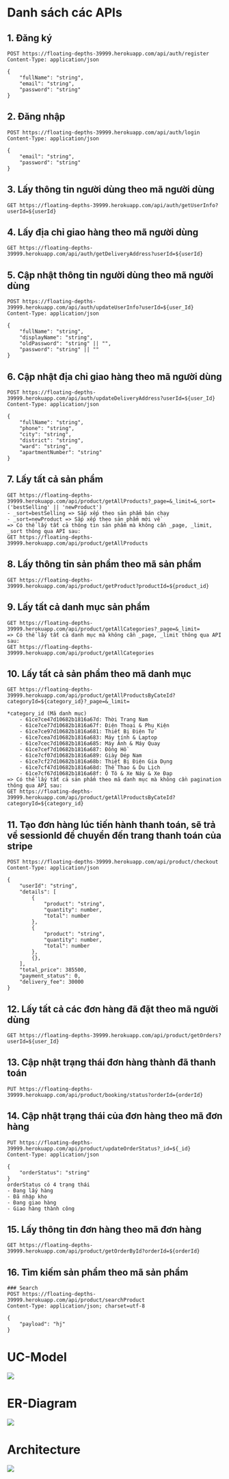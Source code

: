 ﻿# Danh sách các APIs

## 1. Đăng ký

```
POST https://floating-depths-39999.herokuapp.com/api/auth/register
Content-Type: application/json

{
    "fullName": "string",
    "email": "string",
    "password": "string"
}
```

## 2. Đăng nhập

```
POST https://floating-depths-39999.herokuapp.com/api/auth/login
Content-Type: application/json

{
    "email": "string",
    "password": "string"
}
```

## 3. Lấy thông tin người dùng theo mã người dùng

```
GET https://floating-depths-39999.herokuapp.com/api/auth/getUserInfo?userId=${userId}

```

## 4. Lấy địa chỉ giao hàng theo mã người dùng

```
GET https://floating-depths-39999.herokuapp.com/api/auth/getDeliveryAddress?userId=${userId}

```

## 5. Cập nhật thông tin người dùng theo mã người dùng

```
POST https://floating-depths-39999.herokuapp.com/api/auth/updateUserInfo?userId=${user_Id}
Content-Type: application/json

{
    "fullName": "string",
    "displayName": "string",
    "oldPassword": "string" || "",
    "password": "string" || ""
}
```

## 6. Cập nhật địa chỉ giao hàng theo mã người dùng

```
POST https://floating-depths-39999.herokuapp.com/api/auth/updateDeliveryAddress?userId=${user_Id}
Content-Type: application/json

{
    "fullName": "string",
    "phone": "string",
    "city": "string",
    "district": "string",
    "ward": "string",
    "apartmentNumber": "string"
}
```

## 7. Lấy tất cả sản phẩm

```
GET https://floating-depths-39999.herokuapp.com/api/product/getAllProducts?_page=&_limit=&_sort=('bestSelling' || 'newProduct')
- _sort=bestSelling => Sắp xếp theo sản phẩm bán chạy
- _sort=newProduct => Sắp xếp theo sản phẩm mới về
=> Có thể lấy tất cả thông tin sản phẩm mà không cần _page, _limit, _sort thông qua API sau:
GET https://floating-depths-39999.herokuapp.com/api/product/getAllProducts
```

## 8. Lấy thông tin sản phẩm theo mã sản phẩm

```
GET https://floating-depths-39999.herokuapp.com/api/product/getProduct?productId=${product_id}
```

## 9. Lấy tất cả danh mục sản phẩm

```
GET https://floating-depths-39999.herokuapp.com/api/product/getAllCategories?_page=&_limit=
=> Có thể lấy tất cả danh mục mà không cần _page, _limit thông qua API sau:
GET https://floating-depths-39999.herokuapp.com/api/product/getAllCategories
```

## 10. Lấy tất cả sản phẩm theo mã danh mục

```
GET https://floating-depths-39999.herokuapp.com/api/product/getAllProductsByCateId?categoryId=${category_id}?_page=&_limit=

*category_id (Mã danh mục)
    - 61ce7ce47d10682b1816a67d: Thời Trang Nam
    - 61ce7ce77d10682b1816a67f: Điện Thoại & Phụ Kiện
    - 61ce7ce97d10682b1816a681: Thiết Bị Điện Tử
    - 61ce7cea7d10682b1816a683: Máy tính & Laptop
    - 61ce7cec7d10682b1816a685: Máy Ảnh & Máy Quay
    - 61ce7cef7d10682b1816a687: Đồng Hồ
    - 61ce7cf07d10682b1816a689: Giày Dép Nam
    - 61ce7cf27d10682b1816a68b: Thiết Bị Điện Gia Dụng
    - 61ce7cf47d10682b1816a68d: Thể Thao & Du Lịch
    - 61ce7cf67d10682b1816a68f: Ô Tô & Xe Náy & Xe Đạp
=> Có thể lấy tất cả sản phẩm theo mã danh mục mà không cần pagination thông qua API sau:
GET https://floating-depths-39999.herokuapp.com/api/product/getAllProductsByCateId?categoryId=${category_id}
```

## 11. Tạo đơn hàng lúc tiến hành thanh toán, sẽ trả về sessionId để chuyển đến trang thanh toán của stripe

```
POST https://floating-depths-39999.herokuapp.com/api/product/checkout
Content-Type: application/json

{
    "userId": "string",
    "details": [
        {
            "product": "string",
            "quantity": number,
            "total": number
        },
        {
            "product": "string",
            "quantity": number,
            "total": number
        },
        {},
    ],
    "total_price": 385500,
    "payment_status": 0,
    "delivery_fee": 30000
}
```

## 12. Lấy tất cả các đơn hàng đã đặt theo mã người dùng

```
GET https://floating-depths-39999.herokuapp.com/api/product/getOrders?userId=${user_Id}
```

## 13. Cập nhật trạng thái đơn hàng thành đã thanh toán

```
PUT https://floating-depths-39999.herokuapp.com/api/product/booking/status?orderId={orderId}
```

## 14. Cập nhật trạng thái của đơn hàng theo mã đơn hàng

```
PUT https://floating-depths-39999.herokuapp.com/api/product/updateOrderStatus?_id=${_id}
Content-Type: application/json

{
    "orderStatus": "string"
}
orderStatus có 4 trạng thái
- Đang lấy hàng
- Đã nhập kho
- Đang giao hàng
- Giao hàng thành công
```

## 15. Lấy thông tin đơn hàng theo mã đơn hàng

```
GET https://floating-depths-39999.herokuapp.com/api/product/getOrderById?orderId=${orderId}
```

## 16. Tìm kiếm sản phẩm theo mã sản phẩm

```
### Search
POST https://floating-depths-39999.herokuapp.com/api/product/searchProduct
Content-Type: application/json; charset=utf-8

{
    "payload": "hj"
}
```

# UC-Model

![](./uploads/UC.png)

# ER-Diagram

![](./uploads/ER.png)

# Architecture

![](./uploads/ARCH.png)

